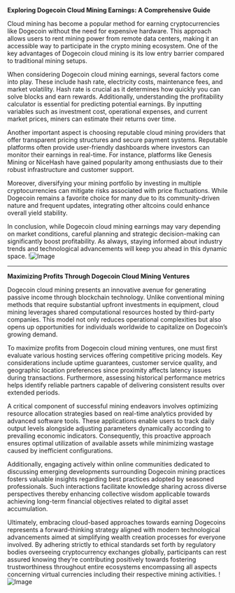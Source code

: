 **Exploring Dogecoin Cloud Mining Earnings: A Comprehensive Guide**

Cloud mining has become a popular method for earning cryptocurrencies like Dogecoin without the need for expensive hardware. This approach allows users to rent mining power from remote data centers, making it an accessible way to participate in the crypto mining ecosystem. One of the key advantages of Dogecoin cloud mining is its low entry barrier compared to traditional mining setups.

When considering Dogecoin cloud mining earnings, several factors come into play. These include hash rate, electricity costs, maintenance fees, and market volatility. Hash rate is crucial as it determines how quickly you can solve blocks and earn rewards. Additionally, understanding the profitability calculator is essential for predicting potential earnings. By inputting variables such as investment cost, operational expenses, and current market prices, miners can estimate their returns over time.

Another important aspect is choosing reputable cloud mining providers that offer transparent pricing structures and secure payment systems. Reputable platforms often provide user-friendly dashboards where investors can monitor their earnings in real-time. For instance, platforms like Genesis Mining or NiceHash have gained popularity among enthusiasts due to their robust infrastructure and customer support.

Moreover, diversifying your mining portfolio by investing in multiple cryptocurrencies can mitigate risks associated with price fluctuations. While Dogecoin remains a favorite choice for many due to its community-driven nature and frequent updates, integrating other altcoins could enhance overall yield stability.

In conclusion, while Dogecoin cloud mining earnings may vary depending on market conditions, careful planning and strategic decision-making can significantly boost profitability. As always, staying informed about industry trends and technological advancements will keep you ahead in this dynamic space. !![Image](https://github.com/user-attachments/assets/3be06921-4469-491d-bd37-5f14c53422b7)

---

**Maximizing Profits Through Dogecoin Cloud Mining Ventures**

Dogecoin cloud mining presents an innovative avenue for generating passive income through blockchain technology. Unlike conventional mining methods that require substantial upfront investments in equipment, cloud mining leverages shared computational resources hosted by third-party companies. This model not only reduces operational complexities but also opens up opportunities for individuals worldwide to capitalize on Dogecoin’s growing demand.

To maximize profits from Dogecoin cloud mining ventures, one must first evaluate various hosting services offering competitive pricing models. Key considerations include uptime guarantees, customer service quality, and geographic location preferences since proximity affects latency issues during transactions. Furthermore, assessing historical performance metrics helps identify reliable partners capable of delivering consistent results over extended periods.

A critical component of successful mining endeavors involves optimizing resource allocation strategies based on real-time analytics provided by advanced software tools. These applications enable users to track daily output levels alongside adjusting parameters dynamically according to prevailing economic indicators. Consequently, this proactive approach ensures optimal utilization of available assets while minimizing wastage caused by inefficient configurations.

Additionally, engaging actively within online communities dedicated to discussing emerging developments surrounding Dogecoin mining practices fosters valuable insights regarding best practices adopted by seasoned professionals. Such interactions facilitate knowledge sharing across diverse perspectives thereby enhancing collective wisdom applicable towards achieving long-term financial objectives related to digital asset accumulation.

Ultimately, embracing cloud-based approaches towards earning Dogecoins represents a forward-thinking strategy aligned with modern technological advancements aimed at simplifying wealth creation processes for everyone involved. By adhering strictly to ethical standards set forth by regulatory bodies overseeing cryptocurrency exchanges globally, participants can rest assured knowing they’re contributing positively towards fostering trustworthiness throughout entire ecosystems encompassing all aspects concerning virtual currencies including their respective mining activities. !![Image](https://github.com/user-attachments/assets/3be06921-4469-491d-bd37-5f14c53422b7)